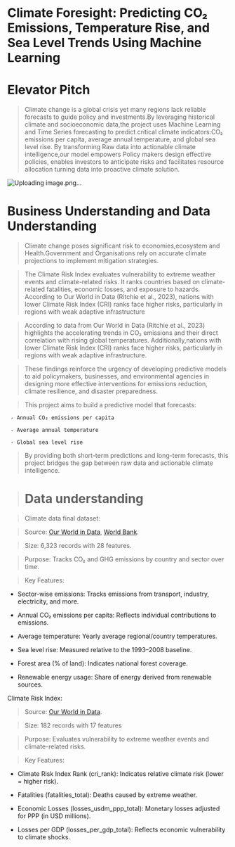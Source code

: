 # Climate Foresight: Predicting CO₂ Emissions, Temperature Rise, and Sea Level Trends Using Machine Learning

# Elevator Pitch
> Climate change is a global crisis yet many regions lack reliable forecasts to guide policy and investments.By leveraging historical climate and socioeconomic data,the project uses Machine Learning and Time Series forecasting to predict critical climate indicators:CO₂ emissions per capita, average annual temperature, and global sea level rise.
> By transforming Raw data into actionable climate intelligence,our model empowers Policy makers design effective policies, enables investors to anticipate risks and facilitates resource allocation turning data into proactive climate solution.

 ![Uploading image.png…]()
  
# Business Understanding and Data Understanding
> Climate change poses significant risk to economies,ecosystem and Health.Government and Organisations rely on accurate climate projections to implement mitigation strategies.

> The Climate Risk Index evaluates vulnerability to extreme weather events and climate-related risks. It ranks countries based on climate-related fatalities, economic losses, and exposure to hazards. According to Our World in Data (Ritchie et al., 2023), nations with lower Climate Risk Index (CRI) ranks face higher risks, particularly in regions with weak adaptive infrastructure

> According to data from Our World in Data (Ritchie et al., 2023) highlights the accelerating trends in CO₂ emissions and their direct correlation with rising global temperatures. Additionally,nations with lower Climate Risk Index (CRI) ranks face higher risks, particularly in regions with weak adaptive infrastructure.

>  These findings reinforce the urgency of developing predictive models to aid policymakers, businesses, and environmental agencies in designing more effective interventions for emissions reduction, climate resilience, and disaster preparedness.

> This project aims to build a predictive model that forecasts:

     - Annual CO₂ emissions per capita  
     
     - Average annual temperature
     
     - Global sea level rise
     
> By providing both short-term predictions and long-term forecasts, this project bridges the gap between raw data and actionable climate intelligence.

> # Data understanding

> Climate data final dataset:

> Source:  [Our World in Data](https://ourworldindata.org/), [World Bank](https://data.worldbank.org/).

> Size: 6,323 records with 28 features.

> Purpose: Tracks CO₂ and GHG emissions by country and sector over time.

> Key Features:

 - Sector-wise emissions: Tracks emissions from transport, industry, electricity, and more.

 - Annual CO₂ emissions per capita: Reflects individual contributions to emissions.
  
 - Average temperature: Yearly average regional/country temperatures.
  
 - Sea level rise: Measured relative to the 1993–2008 baseline.
  
 - Forest area (% of land): Indicates national forest coverage.
  
- Renewable energy usage: Share of energy derived from renewable sources.
  
Climate Risk Index:

> Source: [Our World in Data](https://ourworldindata.org/).

> Size: 182 records with 17 features

> Purpose: Evaluates vulnerability to extreme weather events and climate-related risks.

> Key Features:

 - Climate Risk Index Rank (cri_rank): Indicates relative climate risk (lower = higher risk).

 - Fatalities (fatalities_total): Deaths caused by extreme weather.

 - Economic Losses (losses_usdm_ppp_total): Monetary losses adjusted for PPP (in USD millions).

 - Losses per GDP (losses_per_gdp_total): Reflects economic vulnerability to climate shocks.




 
